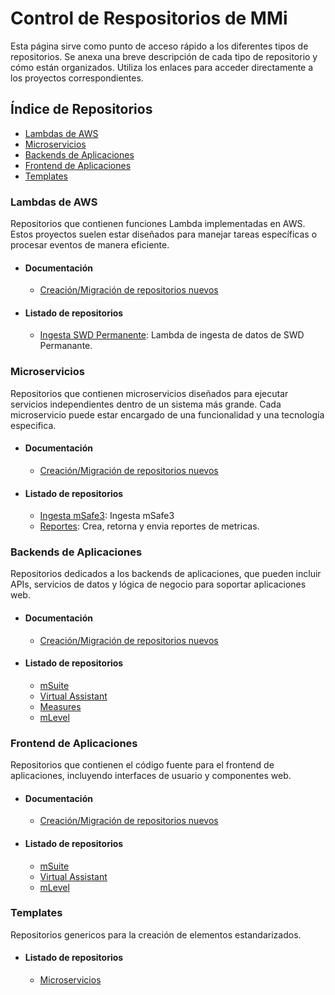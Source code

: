 # Control de Respositorios de MMi

Esta página sirve como punto de acceso rápido a los diferentes tipos de repositorios. Se anexa una breve descripción de cada tipo de repositorio y cómo están organizados. Utiliza los enlaces para acceder directamente a los proyectos correspondientes.
## Índice de Repositorios
- [Lambdas de AWS](#lambdas-de-aws)
- [Microservicios](#microservicios)
- [Backends de Aplicaciones](#backends-de-aplicaciones)
- [Frontend de Aplicaciones](#frontend-de-aplicaciones)
- [Templates](#templates)

### **Lambdas de AWS**

Repositorios que contienen funciones Lambda implementadas en AWS. Estos proyectos suelen estar diseñados para manejar tareas específicas o procesar eventos de manera eficiente.
- #### Documentación
  - [Creación/Migración de repositorios nuevos](lambda-new.md)

- #### Listado de repositorios
  - [Ingesta SWD Permanente](https://github.com/MMi-Software/lambda-swd-perm): Lambda de ingesta de datos de SWD Permanante.

### **Microservicios**

Repositorios que contienen microservicios diseñados para ejecutar servicios independientes dentro de un sistema más grande. Cada microservicio puede estar encargado de una funcionalidad y una tecnología especifica.
- #### Documentación
  - [Creación/Migración de repositorios nuevos](ms-new.md)

- #### Listado de repositorios
  - [Ingesta mSafe3](https://github.com/MMi-Software/mmi-micro-service-msafe3): Ingesta mSafe3
  - [Reportes](https://github.com/MMi-Software/microservice-reports): Crea, retorna y envia reportes de metricas.

### **Backends de Aplicaciones**

Repositorios dedicados a los backends de aplicaciones, que pueden incluir APIs, servicios de datos y lógica de negocio para soportar aplicaciones web.
- #### Documentación
  - [Creación/Migración de repositorios nuevos](be-new.md)
    
- #### Listado de repositorios
  - [mSuite](https://github.com/MMi-Software/mmi-msuite-backend)
  - [Virtual Assistant](https://github.com/MMi-Software/virtual-assistant-backend)
  - [Measures](https://github.com/MMi-Software/measures_api)
  - [mLevel](https://github.com/MMi-Software/mlevel-back-end)
 

### **Frontend de Aplicaciones**

Repositorios que contienen el código fuente para el frontend de aplicaciones, incluyendo interfaces de usuario y componentes web.
- #### Documentación
  - [Creación/Migración de repositorios nuevos](fe-new.md)
    
- #### Listado de repositorios
  - [mSuite](https://github.com/MMi-Software/mmi-msuite-webapp)
  - [Virtual Assistant](https://github.com/MMi-Software/virtual-assistant-webapp)
  - [mLevel](https://github.com/MMi-Software/mlevel-front)

### **Templates**

Repositorios genericos para la creación de elementos estandarizados.
- #### Listado de repositorios
  - [Microservicios](https://github.com/MMi-Software/mmi-template)

